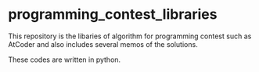 # programming_contest_libraries
This repository is the libaries of algorithm for programming contest such as AtCoder and also includes several memos of the solutions.

These codes are written in python.
